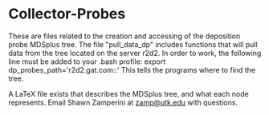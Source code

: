 # Collector-Probes

These are files related to the creation and accessing of the deposition probe MDSplus tree. The file "pull_data_dp" includes functions that will pull data from the tree located on the server r2d2. In order to work, the following line must be added to your .bash profile: export dp_probes_path='r2d2.gat.com::' This tells the programs where to find the tree. 

A LaTeX file exists that describes the MDSplus tree, and what each node represents. Email Shawn Zamperini at zamp@utk.edu with questions. 
